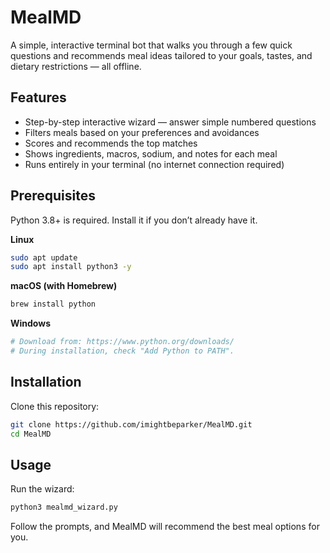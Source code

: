 # MealMD

A simple, interactive terminal bot that walks you through a few quick questions and recommends meal ideas tailored to your goals, tastes, and dietary restrictions — all offline.

## Features
- Step-by-step interactive wizard — answer simple numbered questions
- Filters meals based on your preferences and avoidances
- Scores and recommends the top matches
- Shows ingredients, macros, sodium, and notes for each meal
- Runs entirely in your terminal (no internet connection required)

## Prerequisites
Python 3.8+ is required. Install it if you don’t already have it.

**Linux**
```bash
sudo apt update
sudo apt install python3 -y
```

**macOS (with Homebrew)**
```bash
brew install python
```

**Windows**
```powershell
# Download from: https://www.python.org/downloads/
# During installation, check "Add Python to PATH".
```

## Installation
Clone this repository:
```bash
git clone https://github.com/imightbeparker/MealMD.git
cd MealMD
```

## Usage
Run the wizard:
```bash
python3 mealmd_wizard.py
```
Follow the prompts, and MealMD will recommend the best meal options for you.
